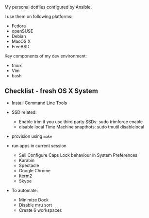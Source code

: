 My personal dotfiles configured by Ansible.

I use them on following platforms:

* Fedora
* openSUSE
* Debian
* MacOS X
* FreeBSD

Key components of my dev environment:

* tmux
* Vim
* bash

Checklist - fresh OS X System
-----------------------------

* Install Command Line Tools
* SSD related:
	* Enable trim if you use third party SSDs: sudo trimforce enable 
	* disable local Time Machine snapthots: sudo tmutil disablelocal
* provision using `make`
* run apps in current session
	* Seil
	  Configure Caps Lock behaviour in System Preferences
	* Karabin
	* Spectacle
	* Google Chrome
	* Iterm2
	* Skype

* To automate:
	* Minimize Dock
	* Disable mru sort
	* Create 6 workspaces
